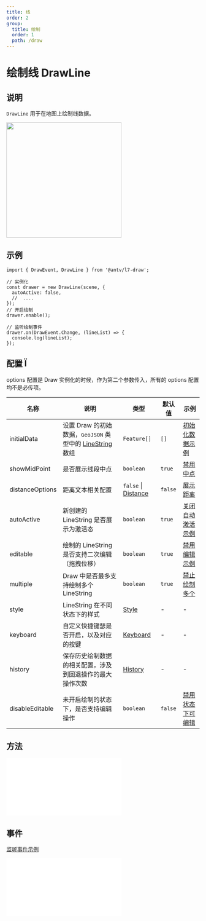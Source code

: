 ```yaml
---
title: 线
order: 2
group:
  title: 绘制
  order: 1
  path: /draw
---
```


# 绘制线 DrawLine

## 说明

`DrawLine` 用于在地图上绘制线数据。

<img src="https://gw.alipayobjects.com/mdn/rms_2591f5/afts/img/A*QHhySoSASjsAAAAAAAAAAAAAARQnAQ" width="300" />

## 示例

```tsx | pure
import { DrawEvent, DrawLine } from '@antv/l7-draw';

// 实例化
const drawer = new DrawLine(scene, {
  autoActive: false,
  //  ....
});
// 开启绘制
drawer.enable();

// 监听绘制事件
drawer.on(DrawEvent.Change, (lineList) => {
  console.log(lineList);
});
```

## 配置 Ï

options 配置是 Draw 实例化的时候，作为第二个参数传入，所有的 options 配置均不是必传项。

| 名称            | 说明                                                                                                                    | 类型                                                 | 默认值  | 示例                                                    |
| --------------- | ----------------------------------------------------------------------------------------------------------------------- | ---------------------------------------------------- | ------- | ------------------------------------------------------- |
| initialData     | 设置 Draw 的初始数据，`GeoJSON` 类型中的 [LineString](https://datatracker.ietf.org/doc/html/rfc7946#section-3.1.4) 数组 | `Feature[]`                                          | `[]`    | [初始化数据示例](/example/line/init-data)               |
| showMidPoint    | 是否展示线段中点                                                                                                        | `boolean`                                            | `true`  | [禁用中点](/example/line/mid-point)                     |
| distanceOptions | 距离文本相关配置                                                                                                        | `false` &#124; [Distance](/docs/super/distance#配置) | `false` | [展示距离](/example/line/distance)                      |
| autoActive      | 新创建的 LineString 是否展示为激活态                                                                                    | `boolean`                                            | `true`  | [关闭自动激活示例](/example/line/auto-focus)            |
| editable        | 绘制的 LineString 是否支持二次编辑（拖拽位移）                                                                          | `boolean`                                            | `true`  | [禁用编辑示例](/example/line/editable)                  |
| multiple        | Draw 中是否最多支持绘制多个 LineString                                                                                  | `boolean`                                            | `true`  | [禁止绘制多个](/example/line/multiple#始终最多绘制一个) |
| style | LineString 在不同状态下的样式 | [Style](/docs/super/style#配置) | - | - |
| keyboard | 自定义快捷键瑟是否开启，以及对应的按键 | [Keyboard](/docs/super/keyboard#配置) | - | - |
| history | 保存历史绘制数据的相关配置，涉及到回退操作的最大操作次数 | [History](/docs/super/history#配置) | - | - |
| disableEditable | 未开启绘制的状态下，是否支持编辑操作 | `boolean` | `false` | [禁用状态下可编辑](/example/line/disable-editable) |

## 方法

<embed src="../method.md"></embed>

## 事件

[监听事件示例](/example/line/event)

<embed src="../event.md"></embed>
